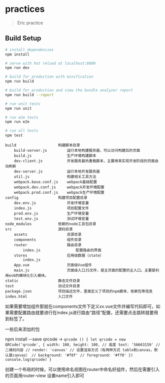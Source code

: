 # practices

> Eric practice

## Build Setup

``` bash
# install dependencies
npm install

# serve with hot reload at localhost:8080
npm run dev

# build for production with minification
npm run build

# build for production and view the bundle analyzer report
npm run build --report

# run unit tests
npm run unit

# run e2e tests
npm run e2e

# run all tests
npm test
```

    build                   构建脚本目录
        build-server.js         运行本地构建服务器，可以访问构建后的页面
        build.js                生产环境构建脚本
        dev-client.js           开发服务器热重载脚本，主要用来实现开发阶段的页面自动刷新
        dev-server.js           运行本地开发服务器
        util.js                 构建相关工具方法
        webpack.base.conf.js    webpack基础配置
        webpack.dev.conf.js     webpack开发环境配置
        webpack.prod.conf.js    webpack生产环境配置
    config                  构建项目配置目录
        dev.env.js              开发环境变量
        index.js                项目配置文件
        prod.env.js             生产环境变量
        test.env.js             测试环境变量
    node_modules            依赖的node工具包目录
    src                     源码目录
        assets                  资源目录
        components              组件目录
        router                  路由目录
            index.js                配置路由的界面
        stores                  应用级数据（state）
            index.js
        App.vue                 页面级Vue组件
        main.js                 页面级入口JS文件，是主页面的配置的主入口。主要是利用es6的模块化引入模块。
    static                  静态文件目录
    test                    测试文件目录
    package.json            项目描述文件，里面定义了项目的npm脚本，依赖包等信息
    index.html              入口文件

如果需要增加组件那就在components文件下定义xx.vue文件并编写代码即可，如果需要配置路由就要进行在index.js进行路由“路径”配置，还需要点击跳转就要用到<router-link></router-link>标签了。


一些后来添加的包

  npm install --save qrcode ->
  `qrcode () {
    let qrcode = new QRCode('qrcode', {
      width: 100,
      height: 100, // 高度
      text: '56663159' // 二维码内容
      // render: 'canvas' // 设置渲染方式（有两种方式 table和canvas，默认是canvas）
      // background: '#f0f'
      // foreground: '#ff0'
    })
    console.log(qrcode)
  }`


<!-- 心得体会 -->

创建一个布局的时候，可以使用命名视图在router中命名好组件，然后在需要引入的页面用router-view 设置name引入即可
